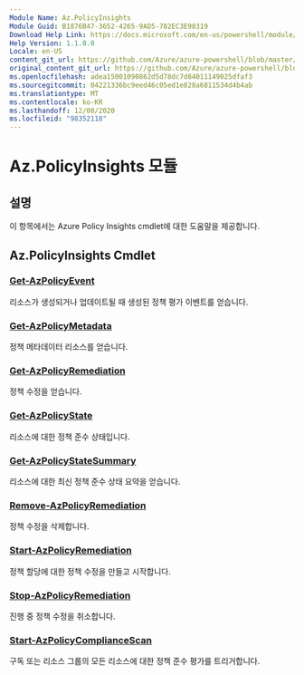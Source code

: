 ```yaml
---
Module Name: Az.PolicyInsights
Module Guid: B1876B47-3652-4265-9AD5-782EC3E98319
Download Help Link: https://docs.microsoft.com/en-us/powershell/module/az.policyinsights
Help Version: 1.1.0.0
Locale: en-US
content_git_url: https://github.com/Azure/azure-powershell/blob/master/src/PolicyInsights/PolicyInsights/help/Az.PolicyInsights.md
original_content_git_url: https://github.com/Azure/azure-powershell/blob/master/src/PolicyInsights/PolicyInsights/help/Az.PolicyInsights.md
ms.openlocfilehash: adea15001090862d5d78dc7d84011149025dfaf3
ms.sourcegitcommit: 04221336bc9eed46c05ed1e828a6811534d4b4ab
ms.translationtype: MT
ms.contentlocale: ko-KR
ms.lasthandoff: 12/08/2020
ms.locfileid: "98352118"
---
```

# Az.PolicyInsights 모듈
## 설명
이 항목에서는 Azure Policy Insights cmdlet에 대한 도움말을 제공합니다.

## Az.PolicyInsights Cmdlet
### [Get-AzPolicyEvent](Get-AzPolicyEvent.md)
리소스가 생성되거나 업데이트될 때 생성된 정책 평가 이벤트를 얻습니다.

### [Get-AzPolicyMetadata](Get-AzPolicyMetadata.md)
정책 메타데이터 리소스를 얻습니다.

### [Get-AzPolicyRemediation](Get-AzPolicyRemediation.md)
정책 수정을 얻습니다.

### [Get-AzPolicyState](Get-AzPolicyState.md)
리소스에 대한 정책 준수 상태입니다.

### [Get-AzPolicyStateSummary](Get-AzPolicyStateSummary.md)
리소스에 대한 최신 정책 준수 상태 요약을 얻습니다.

### [Remove-AzPolicyRemediation](Remove-AzPolicyRemediation.md)
정책 수정을 삭제합니다.

### [Start-AzPolicyRemediation](Start-AzPolicyRemediation.md)
정책 할당에 대한 정책 수정을 만들고 시작합니다.

### [Stop-AzPolicyRemediation](Stop-AzPolicyRemediation.md)
진행 중 정책 수정을 취소합니다.

### [Start-AzPolicyComplianceScan](Start-AzPolicyComplianceScan.md)
구독 또는 리소스 그룹의 모든 리소스에 대한 정책 준수 평가를 트리거합니다.


